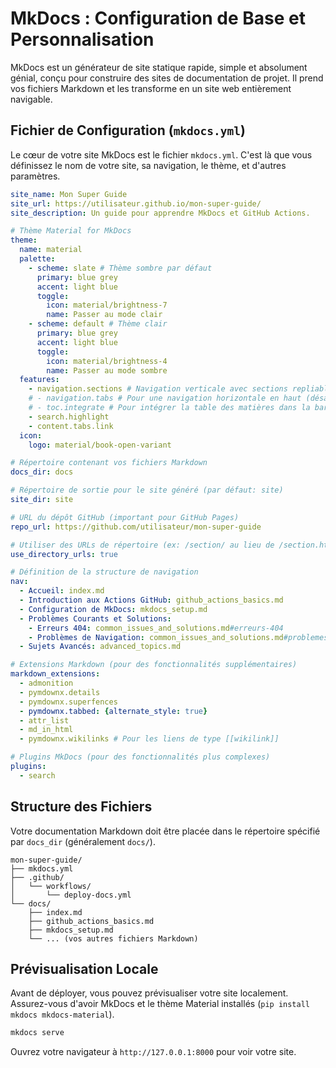 # MkDocs : Configuration de Base et Personnalisation

MkDocs est un générateur de site statique rapide, simple et absolument génial, conçu pour construire des sites de documentation de projet. Il prend vos fichiers Markdown et les transforme en un site web entièrement navigable.

## Fichier de Configuration (`mkdocs.yml`)

Le cœur de votre site MkDocs est le fichier `mkdocs.yml`. C'est là que vous définissez le nom de votre site, sa navigation, le thème, et d'autres paramètres.

```yaml
site_name: Mon Super Guide
site_url: https://utilisateur.github.io/mon-super-guide/
site_description: Un guide pour apprendre MkDocs et GitHub Actions.

# Thème Material for MkDocs
theme:
  name: material
  palette:
    - scheme: slate # Thème sombre par défaut
      primary: blue grey
      accent: light blue
      toggle:
        icon: material/brightness-7
        name: Passer au mode clair
    - scheme: default # Thème clair
      primary: blue grey
      accent: light blue
      toggle:
        icon: material/brightness-4
        name: Passer au mode sombre
  features:
    - navigation.sections # Navigation verticale avec sections repliables
    # - navigation.tabs # Pour une navigation horizontale en haut (désactivé pour ce guide)
    # - toc.integrate # Pour intégrer la table des matières dans la barre latérale (désactivé pour ce guide)
    - search.highlight
    - content.tabs.link
  icon:
    logo: material/book-open-variant

# Répertoire contenant vos fichiers Markdown
docs_dir: docs

# Répertoire de sortie pour le site généré (par défaut: site)
site_dir: site

# URL du dépôt GitHub (important pour GitHub Pages)
repo_url: https://github.com/utilisateur/mon-super-guide

# Utiliser des URLs de répertoire (ex: /section/ au lieu de /section.html)
use_directory_urls: true

# Définition de la structure de navigation
nav:
  - Accueil: index.md
  - Introduction aux Actions GitHub: github_actions_basics.md
  - Configuration de MkDocs: mkdocs_setup.md
  - Problèmes Courants et Solutions:
    - Erreurs 404: common_issues_and_solutions.md#erreurs-404
    - Problèmes de Navigation: common_issues_and_solutions.md#problemes-de-navigation
  - Sujets Avancés: advanced_topics.md

# Extensions Markdown (pour des fonctionnalités supplémentaires)
markdown_extensions:
  - admonition
  - pymdownx.details
  - pymdownx.superfences
  - pymdownx.tabbed: {alternate_style: true}
  - attr_list
  - md_in_html
  - pymdownx.wikilinks # Pour les liens de type [[wikilink]]

# Plugins MkDocs (pour des fonctionnalités plus complexes)
plugins:
  - search
```

## Structure des Fichiers

Votre documentation Markdown doit être placée dans le répertoire spécifié par `docs_dir` (généralement `docs/`).

```
mon-super-guide/
├── mkdocs.yml
├── .github/
│   └── workflows/
│       └── deploy-docs.yml
└── docs/
    ├── index.md
    ├── github_actions_basics.md
    ├── mkdocs_setup.md
    └── ... (vos autres fichiers Markdown)
```

## Prévisualisation Locale

Avant de déployer, vous pouvez prévisualiser votre site localement. Assurez-vous d'avoir MkDocs et le thème Material installés (`pip install mkdocs mkdocs-material`).

```bash
mkdocs serve
```

Ouvrez votre navigateur à `http://127.0.0.1:8000` pour voir votre site.
